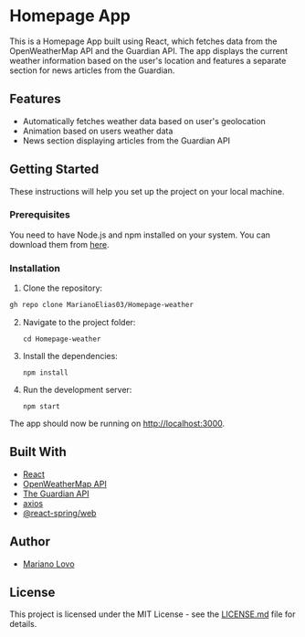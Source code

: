 # Homepage App

This is a Homepage App built using React, which fetches data from the OpenWeatherMap API and the Guardian API. The app displays the current weather information based on the user's location and features a separate section for news articles from the Guardian.

## Features

- Automatically fetches weather data based on user's geolocation
- Animation based on users weather data
- News section displaying articles from the Guardian API

## Getting Started

These instructions will help you set up the project on your local machine.

### Prerequisites

You need to have Node.js and npm installed on your system. You can download them from [here](https://nodejs.org/en/download/).

### Installation

1. Clone the repository:

```bash
gh repo clone MarianoElias03/Homepage-weather
```

2. Navigate to the project folder:

   ```
   cd Homepage-weather
   ```
3. Install the dependencies:

   ```
   npm install
   ```
4. Run the development server:

   ```
   npm start
   ```

The app should now be running on [http://localhost:3000](http://localhost:3000/).

## Built With

* [React](https://reactjs.org/)
* [OpenWeatherMap API](https://openweathermap.org/api)
* [The Guardian API](https://open-platform.theguardian.com/)
* [axios](https://axios-http.com/)
* [@react-spring/web](https://www.react-spring.io/)

## Author

* [Mariano Lovo](https://github.com/yourusername)

## License

This project is licensed under the MIT License - see the [LICENSE.md](https://chat.openai.com/c/LICENSE.md) file for details.
